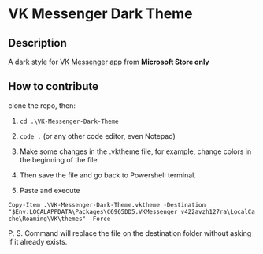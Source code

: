 # VK Messenger Dark Theme

## Description

A dark style for [VK Messenger](http://VK.com/desktop-app) app from **Microsoft Store only**

## How to contribute

clone the repo, then:

1. `cd .\VK-Messenger-Dark-Theme`

2. `code .` (or any other code editor, even Notepad)

3. Make some changes in the .vktheme file, for example, change colors in the beginning of the file

4. Then save the file and go back to Powershell terminal.

5. Paste and execute

```Copy-Item .\VK-Messenger-Dark-Theme.vktheme -Destination "$Env:LOCALAPPDATA\Packages\C6965DD5.VKMessenger_v422avzh127ra\LocalCache\Roaming\VK\themes" -Force```


P. S. Command will replace the file on the destination folder without asking if it already exists.
